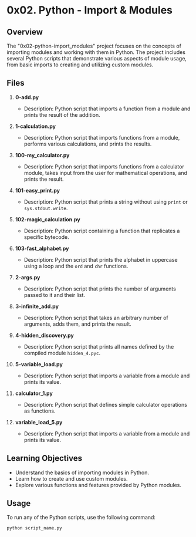 # 0x02. Python - Import & Modules

## Overview

The "0x02-python-import_modules" project focuses on the concepts of importing modules and working with them in Python. The project includes several Python scripts that demonstrate various aspects of module usage, from basic imports to creating and utilizing custom modules.

## Files

1. **0-add.py**
   - Description: Python script that imports a function from a module and prints the result of the addition.

2. **1-calculation.py**
   - Description: Python script that imports functions from a module, performs various calculations, and prints the results.

3. **100-my_calculator.py**
   - Description: Python script that imports functions from a calculator module, takes input from the user for mathematical operations, and prints the result.

4. **101-easy_print.py**
   - Description: Python script that prints a string without using `print` or `sys.stdout.write`.

5. **102-magic_calculation.py**
   - Description: Python script containing a function that replicates a specific bytecode.

6. **103-fast_alphabet.py**
   - Description: Python script that prints the alphabet in uppercase using a loop and the `ord` and `chr` functions.

7. **2-args.py**
   - Description: Python script that prints the number of arguments passed to it and their list.

8. **3-infinite_add.py**
   - Description: Python script that takes an arbitrary number of arguments, adds them, and prints the result.

9. **4-hidden_discovery.py**
   - Description: Python script that prints all names defined by the compiled module `hidden_4.pyc`.

10. **5-variable_load.py**
    - Description: Python script that imports a variable from a module and prints its value.

11. **calculator_1.py**
    - Description: Python script that defines simple calculator operations as functions.

12. **variable_load_5.py**
    - Description: Python script that imports a variable from a module and prints its value.

## Learning Objectives

- Understand the basics of importing modules in Python.
- Learn how to create and use custom modules.
- Explore various functions and features provided by Python modules.

## Usage

To run any of the Python scripts, use the following command:

```bash
python script_name.py
